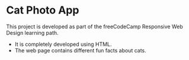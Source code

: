 # Cat Photo App
This project is developed as part of the freeCodeCamp Responsive Web Design learning path.
- It is completely developed using HTML.
- The web page contains different fun facts about cats.
